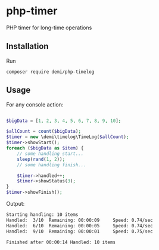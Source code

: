 php-timer
===================

PHP timer for long-time operations

Installation
------------
Run
```code
composer require demi/php-timelog
```

Usage
-----
For any console action:
```php

$bigData = [1, 2, 3, 4, 5, 6, 7, 8, 9, 10];

$allCount = count($bigData);
$timer = new \demi\timelog\TimeLog($allCount);
$timer->showStart();
foreach ($bigData as $item) {
    // some handling start...
    sleep(rand(1, 2));
    // some handling finish...

    $timer->handled++;
    $timer->showStatus(3);
}
$timer->showFinish();
```

Output:
```bash
Starting handling: 10 items
Handled:  3/10  Remaining: 00:00:09     Speed: 0.74/sec
Handled:  6/10  Remaining: 00:00:05     Speed: 0.74/sec
Handled:  9/10  Remaining: 00:00:01     Speed: 0.75/sec

Finished after 00:00:14 Handled: 10 items
```
